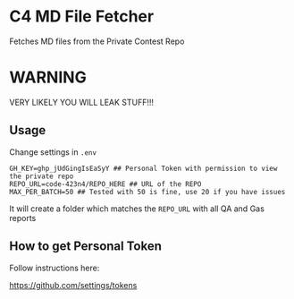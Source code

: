 # C4 MD File Fetcher

Fetches MD files from the Private Contest Repo

# WARNING

VERY LIKELY YOU WILL LEAK STUFF!!!

## Usage

Change settings in `.env`

```
GH_KEY=ghp_jUdGingIsEaSyY ## Personal Token with permission to view the private repo
REPO_URL=code-423n4/REPO_HERE ## URL of the REPO
MAX_PER_BATCH=50 ## Tested with 50 is fine, use 20 if you have issues
```

It will create a folder which matches the `REPO_URL` with all QA and Gas reports

## How to get Personal Token

Follow instructions here:

https://github.com/settings/tokens